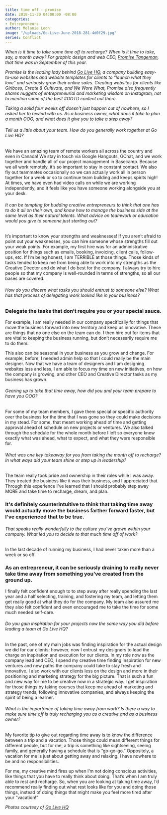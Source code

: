 ```yaml
---
title: time off - promise
date: 2018-11-30 04:00:00 -08:00
categories:
- Entrepreneurs
author: Melanie Loon
image: "/uploads/Go-Live-June-2018-281-4d0f29.jpg"
series: Conflict
---
```


_When is it time to take some time off to recharge? When is it time to take, say, a month away? For graphic design and web CEO, [Promise Tangeman](https://www.instagram.com/promisetangeman/), that time was in September of this year._

_Promise is the leading lady behind [Go Live HQ](https://www.golivehq.co/), a company building easy-to-use websites and website templates for clients to “launch what they love” and seriously grow their online sales. Creating websites for clients like Girlboss, Create & Cultivate, and We Wore What, Promise also frequently shares nuggets of entrepreneurial and marketing wisdom on Instagram, not to mention some of the best #OOTD content out there._

_Taking a solid four weeks off doesn’t just happen out of nowhere, so I asked her to rewind with us. As a business owner, what does it take to plan a month OOO, and what does it give you to take a step away?_

###### Tell us a little about your team. How do you generally work together at Go Live HQ?

We have an amazing team of remote workers all across the country and even in Canada! We stay in touch via Google Hangouts, GChat, and we work together and handle all of our project management in Basecamp. Because we all work remotely, it’s so important to stay in constant contact. We also fly out teammates occasionally so we can actually work all in person together for a week or so to continue team building and keeps spirits high! At times, we have even had video calls on while we are working independently, and it feels like you have someone working alongside you at your desk. 

###### It can be tempting for budding creative entrepreneurs to think that one has to do it all on their own, and know how to manage the business side at the same level as their natural talents. What advice on teamwork or education would you give to someone just starting out?

It’s important to know your strengths and weaknesses! If you aren’t afraid to point out your weaknesses, you can hire someone whose strengths fill out your weak points. For example, my first hire was for an administrative position for things such as emails, booking, invoicing, client calls, follow-ups, etc. If I’m being honest, I am TERRIBLE at those things. Those kinds of tasks tended to keep me from being able to work into my strengths as the Creative Director and do what I do best for the company. I always try to hire people so that my company is well-rounded in terms of strengths, so all our bases are covered. 

###### How do you discern what tasks you should entrust to someone else? What has that process of delegating work looked like in your business?

### Delegate the tasks that don’t require you or your special sauce. 

For example, I am really needed in our company specifically for things that move the business forward into new territory and keep us innovative. These are things that no one else on the team can do. I then hire out for items that are vital to keeping the business running, but don’t necessarily require me to do them. 

This also can be seasonal in your business as you grow and change. For example, before, I needed admin help so that I could really be the main designer. Now that we have a team of designers and I am designing websites less and less, I am able to focus my time on new initiatives, on how the company is growing, and other CEO and Creative Director tasks as my business has grown.

###### Gearing up to take that time away, how did you and your team prepare to have you OOO?

For some of my team members, I gave them special or specific authority over the business for the time that I was gone so they could make decisions in my stead. For some, that meant working ahead of time and getting approval ahead of schedule on new projects or ventures. We also talked through the schedule for the whole month before I left so everyone knew exactly what was ahead, what to expect, and what they were responsible for. 

###### What was one key takeaway for you from taking the month off to recharge? In what ways did your team shine or step up in leadership?

The team really took pride and ownership in their roles while I was away. They treated the business like it was their business, and I appreciated that. Through this experience I've learned that I should probably step away MORE and take time to recharge, dream, and plan. 

### It's definitely counterintuitive to think that taking time away would actually move the business farther forward faster, but I've experienced that to be true.

###### That speaks really wonderfully to the culture you’ve grown within your company. What led you to decide to that much time off of work?

In the last decade of running my business, I had never taken more than a week or so off. 

### As an entrepreneur, it can be seriously draining to really never take time away from something you’ve created from the ground up. 

I finally felt confident enough to to step away after really spending the last year and a half selecting, training, and fostering my team, and letting them get really good at what they do for the company. My team also assured me they also felt confident and even encouraged me to take the time for some much needed self-care. 

###### Do you gain inspiration for your projects now the same way you did before leading a team at Go Live HQ?

In the past, one of my main jobs was finding inspiration for the actual design we did for our clients; however, now I entrust my designers to lead the charge on inspiration and execution for our clients. In my role now as the company lead and CEO, I spend my creative time finding inspiration for new ventures and new paths the company could take to stay fresh and innovative. I also work with our clients less on the design and more in their positioning and marketing strategy for the big picture. That is such a fun and new way for me to be creative now in a strategic way. I get inspiration for those things by taking courses that keep me ahead of marketing and strategy trends, following innovative companies, and always keeping the spirit of being a learner. 

###### What is the importance of taking time away from work? Is there a way to make sure time off is truly recharging you as a creative and as a business owner?

My favorite tip to give out regarding time away is to know the difference between a trip and a vacation. Those things could mean different things for different people, but for me, a trip is something like sightseeing, seeing family, and generally having a schedule that is “go-go-go.” Oppositely, a vacation for me is just about getting away and relaxing. I have nowhere to be and no responsibilities. 

For me, my creative mind fires up when I’m not doing conscious activities, like things that you have to really think about doing. That’s when I am truly able to rest and recharge. So, when you are looking at taking time away, I’d recommend really finding out what rest looks like for you and doing those things, instead of doing things that might make you feel more tired after your “vacation!”

_Photos courtesy of [Go Live HQ](https://www.golivehq.co/)_
